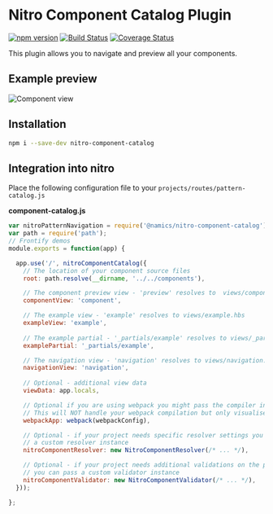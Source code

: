 # Nitro Component Catalog Plugin

[![npm version](https://badge.fury.io/js/%40namics%2Fnitro-component-catalog.svg)](https://badge.fury.io/js/%40namics%2Fnitro-component-catalog)
[![Build Status](https://travis-ci.org/namics/nitro-component-catalog.svg?branch=master)](https://travis-ci.org/namics/nitro-component-catalog)
[![Coverage Status](https://coveralls.io/repos/github/namics/nitro-component-catalog/badge.svg?branch=master)](https://coveralls.io/github/namics/nnitro-component-catalog?branch=master)

This plugin allows you to navigate and preview all your components.

## Example preview

![Component view](https://raw.githubusercontent.com/namics/nitro-component-catalog/master/preview.png)

## Installation

```bash
npm i --save-dev nitro-component-catalog
```

## Integration into nitro

Place the following configuration file to your `projects/routes/pattern-catalog.js`

**component-catalog.js**
```js
var nitroPatternNavigation = require('@namics/nitro-component-catalog');
var path = require('path');
// Frontify demos
module.exports = function(app) {

  app.use('/', nitroComponentCatalog({
    // The location of your component source files
    root: path.resolve(__dirname, '../../components'),

    // The component preview view - 'preview' resolves to  views/component.hbs
    componentView: 'component',

    // The example view - 'example' resolves to views/example.hbs
    exampleView: 'example',
    
    // The example partial - '_partials/example' resolves to views/_partials/example.hbs
    examplePartial: '_partials/example',

    // The navigation view - 'navigation' resolves to views/navigation.hbs
    navigationView: 'navigation',
    
    // Optional - additional view data
    viewData: app.locals,

    // Optional if you are using webpack you might pass the compiler instance
    // This will NOT handle your webpack compilation but only visualise the dependencies
    webpackApp: webpack(webpackConfig),

    // Optional - if your project needs specific resolver settings you can pass
    // a custom resolver instance
    nitroComponentResolver: new NitroComponentResolver(/* ... */),

    // Optional - if your project needs additional validations on the pattern.json
    // you can pass a custom validator instance
    nitroComponentValidator: new NitroComponentValidator(/* ... */),
  }));

};
```
